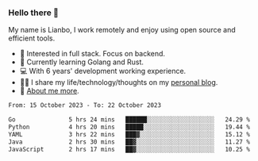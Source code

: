 ### Hello there 👋

My name is Lianbo, I work remotely and enjoy using open source and efficient tools.

- 🔭 Interested in full stack. Focus on backend.
- 🌱 Currently learning Golang and Rust.
- 💻 With 6 years' development working experience.
- ✍🏻 I share my life/technology/thoughts on my [personal blog](https://godruoyi.com).
- 👒 [About me more](https://godruoyi.com/posts/About-godruoyi).

<!--START_SECTION:waka-->

```txt
From: 15 October 2023 - To: 22 October 2023

Go               5 hrs 24 mins   ██████░░░░░░░░░░░░░░░░░░░   24.29 %
Python           4 hrs 20 mins   █████░░░░░░░░░░░░░░░░░░░░   19.44 %
YAML             3 hrs 22 mins   ███▓░░░░░░░░░░░░░░░░░░░░░   15.12 %
Java             2 hrs 30 mins   ██▓░░░░░░░░░░░░░░░░░░░░░░   11.27 %
JavaScript       2 hrs 17 mins   ██▓░░░░░░░░░░░░░░░░░░░░░░   10.25 %
```

<!--END_SECTION:waka-->
